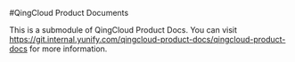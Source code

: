 #QingCloud Product Documents

This is a submodule of QingCloud Product Docs. You can visit <https://git.internal.yunify.com/qingcloud-product-docs/qingcloud-product-docs> for more information.
